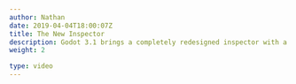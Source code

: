 ```yaml
---
author: Nathan
date: 2019-04-04T18:00:07Z
title: The New Inspector
description: Godot 3.1 brings a completely redesigned inspector with a modern UX, nested resources, editable array and dictionaries, plugin support, and more!
weight: 2

type: video
---
```


<Youtube videoId="lpOP2tbl3zc"/>
